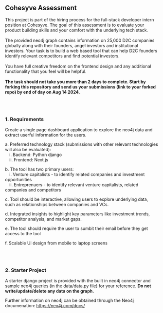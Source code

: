 ## Cohesyve Assessment 
This project is part of the hiring process for the full-stack developer intern position at Cohesyve. The goal of this assessment is to evaluate your product building skills and your comfort with the underlying tech stack.
<br/><br/>
The provided neo4j graph contains information on 25,000 D2C companies globally along with their founders, angel investors and institutional investors. Your task is to build a web based tool that can help D2C founders identify relevant competitors and find potential investors.
<br/><br/>
You have full creative freedom on the frontend design and any additional functionality that you feel will be helpful. 
<br/><br/>
<b>The task should not take you more than 2 days to complete. Start by forking this repository and send us your submissions (link to your forked repo) by end of day on Aug 14 2024.</b> 

<br/><br/>
### 1. Requirements
Create a single page dashboard application to explore the neo4j data and extract userful information for the users. 

a. Preferred technology stack (submissions with other relevant technologies will also be evaluated):
  <br />&emsp;i. Backend: Python django
  <br />&emsp;ii. Frontend: Next.js

b. The tool has two primary users:
    <br />&emsp;i. Venture capitalists - to identify related companies and investment opportunities
    <br />&emsp;ii. Entreprenuers - to identify relevant venture capitalists, related companies and competitors

c. Tool should be interactive, allowing users to explore underlying data, such as relationships between companies and VCs.
  
d. Integrated insights to highlight key parameters like investment trends, competitor analysis, and market gaps.
  
e. The tool should require the user to sumbit their email before they get access to the tool
    
f. Scalable UI design from mobile to laptop screens

<br/><br/>
### 2. Starter Project
A starter django project is provided with the built in neo4j connector and sample neo4j queries (in the data/data.py file) for your reference. <b>Do not write/update/delete any data on the graph.</b>

Further information on neo4j can be obtained through the Neo4j documenation: https://neo4j.com/docs/
